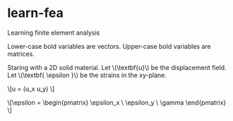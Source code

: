 # learn-fea
Learning finite element analysis

Lower-case bold variables are vectors.
Upper-case bold variables are matrices.

Staring with a 2D solid material. Let \\(\textbf{u}\\) be the displacement field.  Let \\(\textbf{ \epsilon }\\) be the strains in the xy-plane.

\\[u = (u_x u_y) \\]

\\[\epsilon =
\begin{pmatrix}
\epsilon_x \\ \epsilon_y \\ \gamma
\end{pmatrix}
\\]

<script src="https://polyfill.io/v3/polyfill.min.js?features=es6"></script>
<script id="MathJax-script" async src="https://cdn.jsdelivr.net/npm/mathjax@3/es5/tex-mml-chtml.js">


